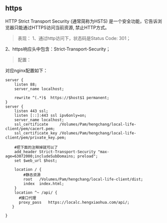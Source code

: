 



## https

HTTP Strict Transport Security (通常简称为HSTS) 是一个安全功能，它告诉浏览器只能通过HTTPS访问当前资源, 禁止HTTP方式。
>表现：
1、通过http访问下，状态码是Status Code: 301； 

2、https响应头中包含：Strict-Transport-Security；

>配置：

对应nginx配置如下：
```
server {  
    listen 88;  
    server_name localhost;  
     
    rewrite ^(.*)$  https://$host$1 permanent;  
}
server {
    listen 443 ssl;
    listen [::]:443 ssl ipv6only=on;
    server_name localhost;
    ssl_certificate     /Volumes/Pam/hengchang/local-life-client/pem/cacert.pem;
    ssl_certificate_key /Volumes/Pam/hengchang/local-life-client/pem/private_key.pem;
   
    #把下面的注释掉就可以了
    add_header Strict-Transport-Security "max-age=63072000;includeSubDomains; preload";
    set $web_url $host;

    location / {
        #静态资源
        root   /Volumes/Pam/hengchang/local-life-client/dist;
        index  index.html;
    }
    location ^~ /api/ {
      #接口代理
      proxy_pass   https://localc.hengxiaohua.com/api/;
   }

}
```

